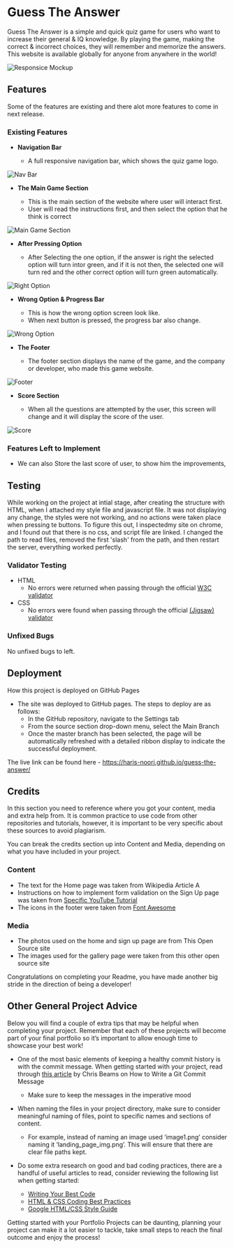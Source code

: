 # Guess The Answer

Guess The Answer is a simple and quick quiz game for users who want to increase their general & IQ knowledge. By playing the game, making the correct & incorrect choices, they will remember and memorize the answers. This website is available globally for anyone from anywhere in the world! 

![Responsice Mockup](https://github.com/Haris-Noori/guess-the-answer/blob/main/assets/img/AmIResponsive.png)

## Features 

Some of the features are existing and there alot more features to come in next release.

### Existing Features

- __Navigation Bar__

  - A full responsive navigation bar, which shows the quiz game logo.

![Nav Bar](https://github.com/Haris-Noori/guess-the-answer/blob/main/assets/img/Screenshot%202023-05-24%20at%207.01.54%20PM.png)

- __The Main Game Section__

  - This is the main section of the website where user will interact first.
  - User will read the instructions first, and then select the option that he think is correct

![Main Game Section](https://github.com/Haris-Noori/guess-the-answer/blob/main/assets/img/Screenshot%202023-05-24%20at%206.34.10%20PM.png)

- __After Pressing Option__

  - After Selecting the one option, if the answer is right the selected option will turn intor green, and if it is not then, the selected one will turn red and the other correct option will turn green automatically.

![Right Option](https://github.com/Haris-Noori/guess-the-answer/blob/main/assets/img/Screenshot%202023-05-24%20at%206.34.38%20PM.png)

- __Wrong Option & Progress Bar__

  - This is how the wrong option screen look like. 
  - When next button is pressed, the progress bar also change.

![Wrong Option](https://github.com/Haris-Noori/guess-the-answer/blob/main/assets/img/Screenshot%202023-05-24%20at%206.34.52%20PM.png)

- __The Footer__ 

  - The footer section displays the name of the game, and the company or developer, who made this game website.

![Footer](https://github.com/Haris-Noori/guess-the-answer/blob/main/assets/img/footer.png)

- __Score Section__

  - When all the questions are attempted by the user, this screen will change and it will display the score of the user. 

![Score](https://github.com/Haris-Noori/guess-the-answer/blob/main/assets/img/score.png)

### Features Left to Implement

- We can also Store the last score of user, to show him the improvements,

## Testing 

While working on the project at intial stage, after creating the structure with HTML, when I attached my style file and javascript file. It was not displaying any change, the styles were not working, and no actions were taken place when pressing te buttons. To figure this out, I inspectedmy site on chrome, and I found out that there is no css, and script file are linked.
I changed the path to read files, removed the first 'slash' from the path, and then restart the server, everything worked perfectly.


### Validator Testing 

- HTML
  - No errors were returned when passing through the official [W3C validator](https://validator.w3.org/nu/?doc=https%3A%2F%2Fharis-noori.github.io%2Fguess-the-answer%2F)
- CSS
  - No errors were found when passing through the official [(Jigsaw) validator](https://jigsaw.w3.org/css-validator/validator?uri=https%3A%2F%2Fharis-noori.github.io%2Fguess-the-answer%2F&profile=css3svg&usermedium=all&warning=1&vextwarning=&lang=en)

### Unfixed Bugs

No unfixed bugs to left.

## Deployment

How this project is deployed on GitHub Pages

- The site was deployed to GitHub pages. The steps to deploy are as follows: 
  - In the GitHub repository, navigate to the Settings tab 
  - From the source section drop-down menu, select the Main Branch
  - Once the master branch has been selected, the page will be automatically refreshed with a detailed ribbon display to indicate the successful deployment. 

The live link can be found here - https://haris-noori.github.io/guess-the-answer/


## Credits 

In this section you need to reference where you got your content, media and extra help from. It is common practice to use code from other repositories and tutorials, however, it is important to be very specific about these sources to avoid plagiarism. 

You can break the credits section up into Content and Media, depending on what you have included in your project. 

### Content 

- The text for the Home page was taken from Wikipedia Article A
- Instructions on how to implement form validation on the Sign Up page was taken from [Specific YouTube Tutorial](https://www.youtube.com/)
- The icons in the footer were taken from [Font Awesome](https://fontawesome.com/)

### Media

- The photos used on the home and sign up page are from This Open Source site
- The images used for the gallery page were taken from this other open source site


Congratulations on completing your Readme, you have made another big stride in the direction of being a developer! 

## Other General Project Advice

Below you will find a couple of extra tips that may be helpful when completing your project. Remember that each of these projects will become part of your final portfolio so it’s important to allow enough time to showcase your best work! 

- One of the most basic elements of keeping a healthy commit history is with the commit message. When getting started with your project, read through [this article](https://chris.beams.io/posts/git-commit/) by Chris Beams on How to Write  a Git Commit Message 
  - Make sure to keep the messages in the imperative mood 

- When naming the files in your project directory, make sure to consider meaningful naming of files, point to specific names and sections of content.
  - For example, instead of naming an image used ‘image1.png’ consider naming it ‘landing_page_img.png’. This will ensure that there are clear file paths kept. 

- Do some extra research on good and bad coding practices, there are a handful of useful articles to read, consider reviewing the following list when getting started:
  - [Writing Your Best Code](https://learn.shayhowe.com/html-css/writing-your-best-code/)
  - [HTML & CSS Coding Best Practices](https://medium.com/@inceptiondj.info/html-css-coding-best-practice-fadb9870a00f)
  - [Google HTML/CSS Style Guide](https://google.github.io/styleguide/htmlcssguide.html#General)

Getting started with your Portfolio Projects can be daunting, planning your project can make it a lot easier to tackle, take small steps to reach the final outcome and enjoy the process! 
